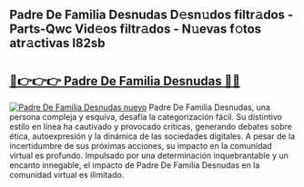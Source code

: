 ## Padre De Familia Desnudas D𝚎sn𝚞dos filtr𝚊dos - Parts-Qwc Vid𝚎os filtr𝚊dos - N𝚞evas f𝚘tos atr𝚊ctivas l82sb

# <h2><a href="http://mb2d8z.tromn.icu/?c=Padre+De+Familia+Desnudas">🔗👉👉👉 Padre De Familia Desnudas 🔗🔗</a></h2>

[![Padre De Familia Desnudas nuevo](https://i.imgur.com/pEAQMta.gif)](http://mb2d8z.tromn.icu/?c=Padre+De+Familia+Desnudas)
Padre De Familia Desnudas, una persona compleja y esquiva, desafía la categorización fácil. Su distintivo estilo en línea ha cautivado y provocado críticas, generando debates sobre ética, autoexpresión y la dinámica de las sociedades digitales. A pesar de la incertidumbre de sus próximas acciones, su impacto en la comunidad virtual es profundo. Impulsado por una determinación inquebrantable y un encanto innegable, el impacto de Padre De Familia Desnudas en la comunidad virtual es ilimitado.
